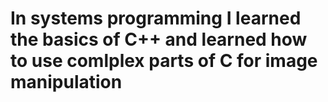 # In systems programming I learned the basics of C++ and learned how to use comlplex parts of C for image manipulation
